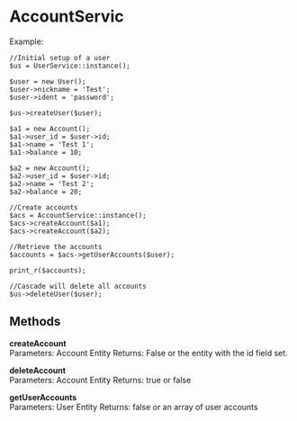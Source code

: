 AccountServic
========================================================================

Example:
	
	//Initial setup of a user
	$us = UserService::instance();

	$user = new User();
	$user->nickname = 'Test';
	$user->ident = 'password';

	$us->createUser($user);

	$a1 = new Account();
	$a1->user_id = $user->id;
	$a1->name = 'Test 1';
	$a1->balance = 10;

	$a2 = new Account();
	$a2->user_id = $user->id;
	$a2->name = 'Test 2';
	$a2->balance = 20;

	//Create accounts 
	$acs = AccountService::instance();
	$acs->createAccount($a1);
	$acs->createAccount($a2);

	//Retrieve the accounts 
	$accounts = $acs->getUserAccounts($user);

	print_r($accounts);

	//Cascade will delete all accounts
	$us->deleteUser($user);

Methods
------------------------------------------------------------------------

**createAccount**  
Parameters: Account Entity
Returns: False or the entity with the id field set.

**deleteAccount**  
Parameters: Account Entity
Returns: true or false


**getUserAccounts**  
Parameters: User Entity
Returns: false or an array of user accounts

